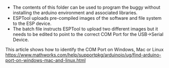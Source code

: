 - The contents of this folder can be used to program the buggy without installing the arduino environment and associated libraries.
- ESPTool uploads pre-compiled images of the software and file system to the ESP device.
- The batch file instructs ESPTool to upload two different images but it needs to be edited to point to the correct COM Port for the USB->Serial Device.

This article shows how to identify the COM Port on Windows, Mac or Linux
https://www.mathworks.com/help/supportpkg/arduinoio/ug/find-arduino-port-on-windows-mac-and-linux.html
